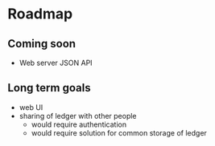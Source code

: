 # Roadmap

## Coming soon
 - Web server JSON API

## Long term goals
 - web UI
 - sharing of ledger with other people
    - would require authentication
    - would require solution for common storage of ledger
